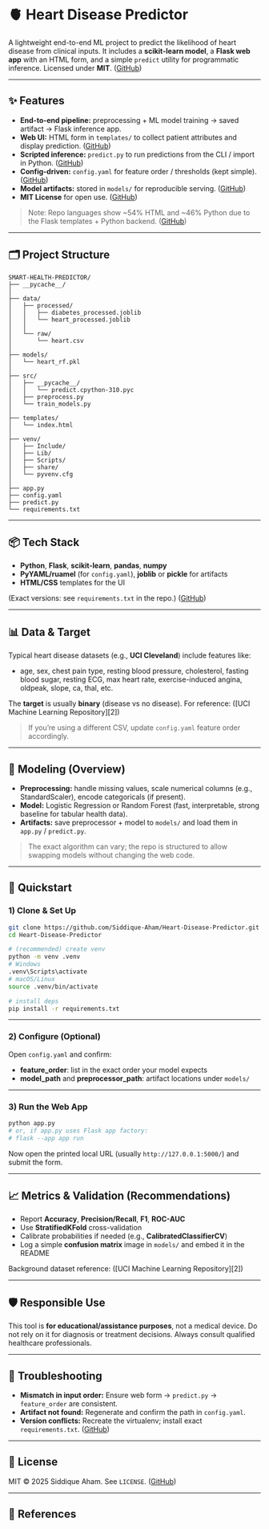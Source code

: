 
# 🫀 Heart Disease Predictor

A lightweight end-to-end ML project to predict the likelihood of heart disease from clinical inputs.
It includes a **scikit-learn model**, a **Flask web app** with an HTML form, and a simple `predict` utility for programmatic inference.
Licensed under **MIT**. ([GitHub][1])

---

## ✨ Features

* **End-to-end pipeline:** preprocessing + ML model training → saved artifact → Flask inference app.
* **Web UI:** HTML form in `templates/` to collect patient attributes and display prediction. ([GitHub][1])
* **Scripted inference:** `predict.py` to run predictions from the CLI / import in Python. ([GitHub][1])
* **Config-driven:** `config.yaml` for feature order / thresholds (kept simple). ([GitHub][1])
* **Model artifacts:** stored in `models/` for reproducible serving. ([GitHub][1])
* **MIT License** for open use. ([GitHub][1])

> Note: Repo languages show \~54% HTML and \~46% Python due to the Flask templates + Python backend. ([GitHub][1])

---

## 🗂️ Project Structure

```
SMART-HEALTH-PREDICTOR/
├── __pycache__/
│
├── data/
│   ├── processed/
│   │   ├── diabetes_processed.joblib
│   │   └── heart_processed.joblib
│   │
│   └── raw/
│       └── heart.csv
│
├── models/
│   └── heart_rf.pkl
│
├── src/
│   ├── __pycache__/
│   │   └── predict.cpython-310.pyc
│   ├── preprocess.py
│   └── train_models.py
│
├── templates/
│   └── index.html
│
├── venv/
│   ├── Include/
│   ├── Lib/
│   ├── Scripts/
│   ├── share/
│   └── pyvenv.cfg
│
├── app.py
├── config.yaml
├── predict.py
└── requirements.txt
```

---

## 📦 Tech Stack

* **Python**, **Flask**, **scikit-learn**, **pandas**, **numpy**
* **PyYAML/ruamel** (for `config.yaml`), **joblib** or **pickle** for artifacts
* **HTML/CSS** templates for the UI

(Exact versions: see `requirements.txt` in the repo.) ([GitHub][1])

---

## 📊 Data & Target

Typical heart disease datasets (e.g., **UCI Cleveland**) include features like:

* age, sex, chest pain type, resting blood pressure, cholesterol, fasting blood sugar, resting ECG, max heart rate, exercise-induced angina, oldpeak, slope, ca, thal, etc.

The **target** is usually **binary** (disease vs no disease).
For reference: ([UCI Machine Learning Repository][2])

> If you’re using a different CSV, update `config.yaml` feature order accordingly.

---

## 🧠 Modeling (Overview)

* **Preprocessing:** handle missing values, scale numerical columns (e.g., StandardScaler), encode categoricals (if present).
* **Model:** Logistic Regression or Random Forest (fast, interpretable, strong baseline for tabular health data).
* **Artifacts:** save preprocessor + model to `models/` and load them in `app.py` / `predict.py`.

> The exact algorithm can vary; the repo is structured to allow swapping models without changing the web code.

---

## 🚀 Quickstart

### 1) Clone & Set Up

```bash
git clone https://github.com/Siddique-Aham/Heart-Disease-Predictor.git
cd Heart-Disease-Predictor

# (recommended) create venv
python -m venv .venv
# Windows
.venv\Scripts\activate
# macOS/Linux
source .venv/bin/activate

# install deps
pip install -r requirements.txt
```

---

### 2) Configure (Optional)

Open `config.yaml` and confirm:

* **feature\_order**: list in the exact order your model expects
* **model\_path** and **preprocessor\_path**: artifact locations under `models/`

---

### 3) Run the Web App

```bash
python app.py
# or, if app.py uses Flask app factory:
# flask --app app run
```

Now open the printed local URL (usually `http://127.0.0.1:5000/`) and submit the form.

---

## 📈 Metrics & Validation (Recommendations)

* Report **Accuracy**, **Precision/Recall**, **F1**, **ROC-AUC**
* Use **StratifiedKFold** cross-validation
* Calibrate probabilities if needed (e.g., **CalibratedClassifierCV**)
* Log a simple **confusion matrix** image in `models/` and embed it in the README

Background dataset reference: ([UCI Machine Learning Repository][2])

---

## 🛡️ Responsible Use

This tool is **for educational/assistance purposes**, not a medical device.
Do not rely on it for diagnosis or treatment decisions. Always consult qualified healthcare professionals.

---

## 🧱 Troubleshooting

* **Mismatch in input order:** Ensure web form → `predict.py` → `feature_order` are consistent.
* **Artifact not found:** Regenerate and confirm the path in `config.yaml`.
* **Version conflicts:** Recreate the virtualenv; install exact `requirements.txt`. ([GitHub][1])

---

## 📄 License

MIT © 2025 Siddique Aham.
See `LICENSE`. ([GitHub][1])

---

## 🔗 References

[1]: https://github.com/Siddique-Aham/Heart-Disease-Predictor



